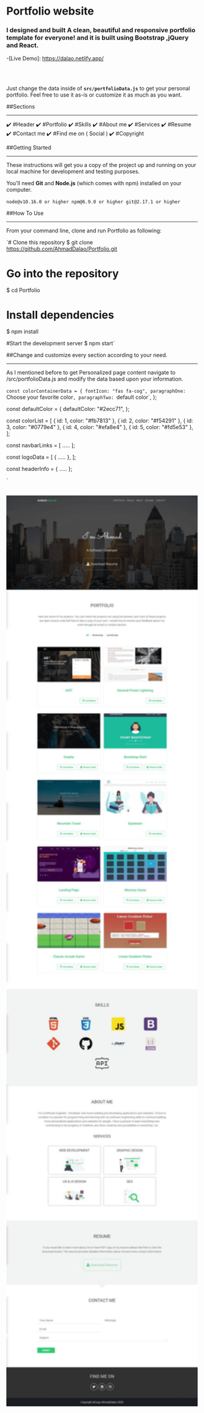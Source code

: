 # Portfolio website

### I designed and built A clean, beautiful and responsive portfolio template for everyone! and it is built using Bootstrap ,jQuery and React.


-[Live Demo]: https://dalao.netlify.app/

<br>
<br>

Just change the data inside of **`src/portfolioData.js`** to get your personal portfolio. Feel free to use it as-is or customize it as much as you want.

##Sections
<hr>

✔️ #Header
✔️ #Portfolio
✔️ #Skills
✔️ #About me
✔️ #Services
✔️ #Resume
✔️ #Contact me
✔️ #Find me on ( Social )
✔️ #Copyright


##Getting Started
<hr>
These instructions will get you a copy of the project up and running on your local machine for development and testing purposes.

You'll need **Git** and **Node.js** (which comes with npm) installed on your computer.

`node@v10.16.0 or higher
npm@6.9.0 or higher
git@2.17.1 or higher`

##How To Use
<hr>

From your command line, clone and run Portfolio as following:

`# Clone this repository
$ git clone https://github.com/AhmadDalao/Portfolio.git

# Go into the repository
$ cd Portfolio

# Install dependencies
$ npm install

#Start the development server
$ npm start`


##Change and customize every section according to your need.
<hr>

As I mentioned before to get Personalized page content navigate to /src/portfolioData.js and modify the data  based upon your information.

`const colorContainerData = {
  fontIcon: "fas fa-cog",
  paragraphOne: `Choose your favorite color`,
  paragraphTwo: `default color`,
};

const defaultColor = {
  defaultColor: "#2ecc71",
};

const colorList = [
  { id: 1, color: "#fb7813" },
  { id: 2, color: "#f54291" },
  { id: 3, color: "#0779e4" },
  { id: 4, color: "#efa8e4" },
  { id: 5, color: "#fd5e53" },
];

const navbarLinks = [
.....
];

const logoData = [
  {
.....
  },
];

const headerInfo = {
.....
};

`


<br>
    <img src="https://raw.githubusercontent.com/AhmadDalao/Portfolio/master/src/images/page.jpg"  width="1000"/>
<br>


